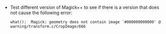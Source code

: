 * Test different version of Magick++ to see if there is a version that does not cause the
  following error:
    ```
    what():  Magick: geometry does not contain image `#000000000000' @ warning/transform.c/CropImage/666
    ```

